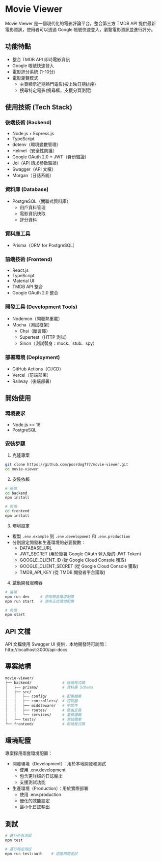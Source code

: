 # Movie Viewer

Movie Viewer 是一個現代化的電影評論平台，整合第三方 TMDB API 提供最新電影資訊，使用者可以透過 Google 帳號快速登入，瀏覽電影資訊並進行評分。

## 功能特點
- 整合 TMDB API 即時電影資訊
- Google 帳號快速登入
- 電影評分系統 (1-10分)
- 電影瀏覽模式
  * 主頁顯示近期熱門電影(按上映日期排序)
  * 搜尋特定電影(搜尋框，支援分頁瀏覽)

## 使用技術 (Tech Stack)

### 後端技術 (Backend)
- Node.js + Express.js
- TypeScript
- dotenv（環境變數管理）
- Helmet（安全性防護）
- Google OAuth 2.0 + JWT（身份驗證）
- Joi（API 請求參數驗證）
- Swagger（API 文檔）
- Morgan（日誌系統）

### 資料庫 (Database)
- PostgreSQL（關聯式資料庫）
  * 用戶資料管理
  * 電影資訊快取
  * 評分資料

### 資料庫工具
- Prisma（ORM for PostgreSQL）

### 前端技術 (Frontend)
- React.js
- TypeScript
- Material UI
- TMDB API 整合
- Google OAuth 2.0 整合

### 開發工具 (Development Tools)
- Nodemon（開發熱重載）
- Mocha（測試框架）
  * Chai（斷言庫）
  * Supertest（HTTP 測試）
  * Sinon（測試替身：mock、stub、spy）

### 部署環境 (Deployment)
- GitHub Actions（CI/CD）
- Vercel（前端部署）
- Railway（後端部署）

## 開始使用

### 環境要求
- Node.js >= 16
- PostgreSQL

### 安裝步驟
1. 克隆專案
```bash
git clone https://github.com/poordog777/movie-viewer.git
cd movie-viewer
```

2. 安裝依賴
```bash
# 後端
cd backend
npm install

# 前端
cd frontend
npm install
```

3. 環境設定
- 複製 `.env.example` 到 `.env.development` 和 `.env.production`
- 分別設定開發和生產環境的必要變數：
  - DATABASE_URL
  - JWT_SECRET (用於簽署 Google OAuth 登入後的 JWT Token)
  - GOOGLE_CLIENT_ID (從 Google Cloud Console 獲取)
  - GOOGLE_CLIENT_SECRET (從 Google Cloud Console 獲取)
  - TMDB_API_KEY (從 TMDB 開發者平台獲取)

4. 啟動開發服務器
```bash
# 後端
npm run dev     # 使用開發環境配置
npm run start   # 使用正式環境配置

# 前端
npm start
```

## API 文檔
API 文檔使用 Swagger UI 提供，本地開發時可訪問：
http://localhost:3000/api-docs

## 專案結構
```bash
movie-viewer/
├── backend/              # 後端程式碼
│   ├── prisma/           # 資料庫 Schema
│   ├── src/              
│   │   ├── config/       # 配置檔案
│   │   ├── controllers/  # 控制器
│   │   ├── middleware/   # 中間件
│   │   ├── routes/       # 路由定義
│   │   └── services/     # 業務邏輯
│   └── tests/            # 測試檔案
└── frontend/             # 前端程式碼
```

## 環境配置
專案採用兩套環境配置：
- 開發環境（Development）：用於本地開發和測試
  * 使用 .env.development
  * 包含更詳細的日誌輸出
  * 支援測試功能
- 生產環境（Production）：用於實際部署
  * 使用 .env.production
  * 優化的效能設定
  * 最小化日誌輸出

## 測試
```bash
# 運行所有測試
npm test

# 運行特定測試
npm run test:auth    # 認證相關測試